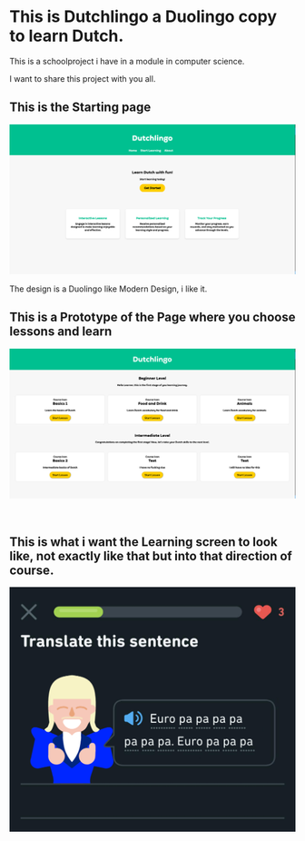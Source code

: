 <h1>This is Dutchlingo a Duolingo copy to learn Dutch.</h1>

This is a schoolproject i have in a module in computer science.

I want to share this project with you all.

<h2>This is the Starting page</h2>

![Dutchlingo.html Page](/Images_README/Dutchlingo-html.png)

The design is a Duolingo like Modern Design, i like it.

<h2>This is a Prototype of the Page where you choose lessons and learn</h2>

![Courses.html Page](/Images_README/Courses-html.png)

<br>
<h2>This is what i want the Learning screen to look like, not exactly like that but into that direction of course.</h2>

![Joost Klein Duolingo](/images/Joost-Klein-Duolingo.png)